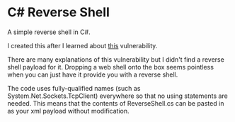 # C# Reverse Shell

A simple reverse shell in C#.

I created this after I learned about [this](https://zerosum0x0.blogspot.com/2016/05/xml-attack-for-c-remote-code-execution.html) vulnerability.

There are many explanations of this vulnerability but I didn't find a reverse shell payload for it. Dropping a web shell onto the box seems pointless when you can just have it provide you with a reverse shell.

The code uses fully-qualified names (such as System.Net.Sockets.TcpClient) everywhere so that no using statements are needed. This means that the contents of ReverseShell.cs can be pasted in as your xml payload without modification.
